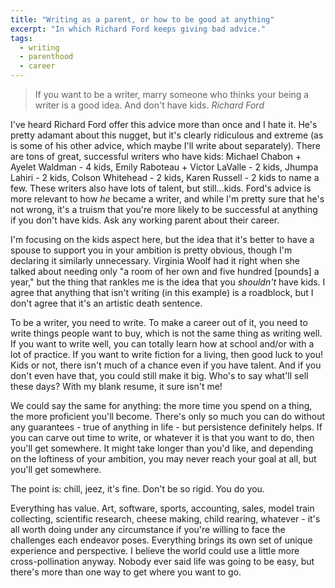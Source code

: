 ```yaml
---
title: "Writing as a parent, or how to be good at anything"
excerpt: "In which Richard Ford keeps giving bad advice."
tags:
  - writing
  - parenthood
  - career
---
```


> If you want to be a writer, marry someone who thinks your being a writer is a good idea. And don't have kids.
> <cite>Richard Ford</cite>

I've heard Richard Ford offer this advice more than once and I hate it. He's pretty adamant about this nugget, but it's clearly ridiculous and extreme (as is some of his other advice, which maybe I'll write about separately). There are tons of great, successful writers who have kids: Michael Chabon + Ayelet Waldman - 4 kids, Emily Raboteau + Victor LaValle - 2 kids, Jhumpa Lahiri - 2 kids, Colson Whitehead - 2 kids, Karen Russell - 2 kids to name a few. These writers also have lots of talent, but still...kids. Ford's advice is more relevant to how *he* became a writer, and while I'm pretty sure that he's not wrong, it's a truism that you're more likely to be successful at anything if you don't have kids. Ask any working parent about their career.

I'm focusing on the kids aspect here, but the idea that it's better to have a spouse to support you in your ambition is pretty obvious, though I'm declaring it similarly unnecessary. Virginia Woolf had it right when she talked about needing only "a room of her own and five hundred \[pounds\] a year," but the thing that rankles me is the idea that you *shouldn't* have kids. I agree that anything that isn't writing (in this example) is a roadblock, but I don't agree that it's an artistic death sentence.

To be a writer, you need to write. To make a career out of it, you need to write things people want to buy, which is not the same thing as writing well. If you want to write well, you can totally learn how at school and/or with a lot of practice. If you want to write fiction for a living, then good luck to you! Kids or not, there isn't much of a chance even if you have talent. And if you don't even have that, you could still make it big. Who's to say what'll sell these days? With my blank resume, it sure isn't me!

We could say the same for anything: the more time you spend on a thing, the more proficient you'll become. There's only so much you can do without any guarantees - true of anything in life - but persistence definitely helps. If you can carve out time to write, or whatever it is that you want to do, then you'll get somewhere. It might take longer than you'd like, and depending on the loftiness of your ambition, you may never reach your goal at all, but you'll get somewhere.

The point is: chill, jeez, it's fine. Don't be so rigid. You do you.

Everything has value. Art, software, sports, accounting, sales, model train collecting, scientific research, cheese making, child rearing, whatever - it's all worth doing under any circumstance if you're willing to face the challenges each endeavor poses. Everything brings its own set of unique experience and perspective. I believe the world could use a little more cross-pollination anyway. Nobody ever said life was going to be easy, but there's more than one way to get where you want to go.